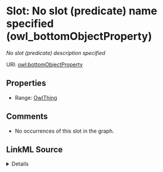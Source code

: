 

# Slot: No slot (predicate) name specified (owl_bottomObjectProperty)


_No slot (predicate) description specified_







URI: [owl:bottomObjectProperty](http://www.w3.org/2002/07/owl#bottomObjectProperty)



<!-- no inheritance hierarchy -->








## Properties

* Range: [OwlThing](../classes/OwlThing.md)





## Comments

* No occurrences of this slot in the graph.



## LinkML Source

<details>

```yaml
name: owl_bottomObjectProperty
description: No slot (predicate) description specified
title: No slot (predicate) name specified
comments:
- No occurrences of this slot in the graph.
from_schema: sawgraph-kg
rank: 1000
domain: owl_Thing
slot_uri: owl:bottomObjectProperty
alias: owl_bottomObjectProperty
range: owl_Thing

```
</details>